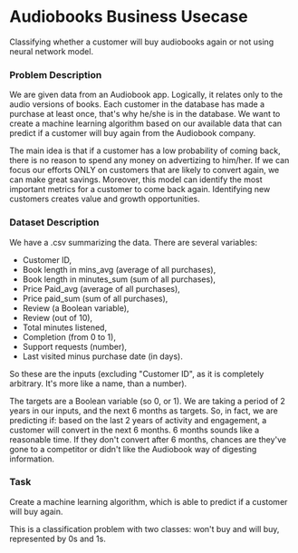 # Audiobooks Business Usecase
Classifying whether a customer will buy audiobooks again or not using neural network model.


### Problem Description
We are given data from an Audiobook app. Logically, it relates only to the audio versions of books. Each customer in the database has made a purchase at least once, that's why he/she is in the database. We want to create a machine learning algorithm based on our available data that can predict if a customer will buy again from the Audiobook company.

The main idea is that if a customer has a low probability of coming back, there is no reason to spend any money on advertizing to him/her. If we can focus our efforts ONLY on customers that are likely to convert again, we can make great savings. Moreover, this model can identify the most important metrics for a customer to come back again. Identifying new customers creates value and growth opportunities.

### Dataset Description
We have a .csv summarizing the data. There are several variables:
* Customer ID,
* Book length in mins_avg (average of all purchases),
* Book length in minutes_sum (sum of all purchases),
* Price Paid_avg (average of all purchases),
* Price paid_sum (sum of all purchases),
* Review (a Boolean variable),
* Review (out of 10),
* Total minutes listened,
* Completion (from 0 to 1),
* Support requests (number),
* Last visited minus purchase date (in days).

So these are the inputs (excluding "Customer ID", as it is completely arbitrary. It's more like a name, than a number).

The targets are a Boolean variable (so 0, or 1). We are taking a period of 2 years in our inputs, and the next 6 months as targets. So, in fact, we are predicting if: based on the last 2 years of activity and engagement, a customer will convert in the next 6 months. 6 months sounds like a reasonable time. If they don't convert after 6 months, chances are they've gone to a competitor or didn't like the Audiobook way of digesting information.

### Task
Create a machine learning algorithm, which is able to predict if a customer will buy again.

This is a classification problem with two classes: won't buy and will buy, represented by 0s and 1s.
